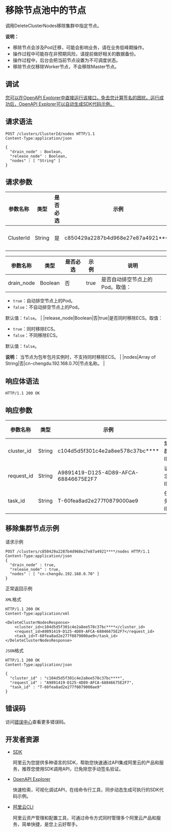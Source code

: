 # 移除节点池中的节点

调用DeleteClusterNodes移除集群中指定节点。

**说明：**

-   移除节点会涉及Pod迁移，可能会影响业务，请在业务低峰期操作。
-   操作过程中可能存在非预期风险，请提前做好相关的数据备份。
-   操作过程中，后台会把当前节点设置为不可调度状态。
-   移除节点仅移除Worker节点，不会移除Master节点。

## 调试

[您可以在OpenAPI Explorer中直接运行该接口，免去您计算签名的困扰。运行成功后，OpenAPI Explorer可以自动生成SDK代码示例。](https://api.aliyun.com/#product=CS&api=DeleteClusterNodes&type=ROA&version=2015-12-15)

## 请求语法

```
POST /clusters/ClusterId/nodes HTTP/1.1
Content-Type:application/json

{
  "drain_node" : Boolean,
  "release_node" : Boolean,
  "nodes" : [ "String" ]
}
```

## 请求参数

|参数名称|类型|是否必选|示例|说明|
|----|--|----|--|--|
|ClusterId|String|是|c850429a2287b4d968e27e87a4921\*\*\*\*|集群ID。 |

|参数名称|类型|是否必选|示例|说明|
|----|--|----|--|--|
|drain\_node|Boolean|否|true|是否自动排空节点上的Pod。取值：

 -   `true`：自动排空节点上的Pod。
-   `false`：不自动排空节点上的Pod。

 默认值：`false`。 |
|release\_node|Boolean|否|true|是否同时移除ECS。取值：

 -   `true`：同时移除ECS。
-   `false`：不同移除ECS。

 默认值：`false`。

 **说明：** 当节点为包年包月实例时，不支持同时移除ECS。 |
|nodes|Array of String|否|cn-chengdu.192.168.0.70|节点名称。 |

## 响应体语法

```
HTTP/1.1 200 OK
```

## 响应参数

|参数名称|类型|示例|说明|
|----|--|--|--|
|cluster\_id|String|c104d5d5f301c4e2a8ee578c37bc\*\*\*\*|集群ID。 |
|request\_id|String|A9891419-D125-4D89-AFCA-68846675E2F7|请求ID。 |
|task\_id|String|T-60fea8ad2e277f0879000ae9|任务ID。 |

## 移除集群节点示例

请求示例

```
POST /clusters/c850429a2287b4d968e27e87a4921****/nodes HTTP/1.1 
Content-Type:application/json
{
  "drain_node" : true,
  "release_node" : true,
  "nodes" : [ "cn-chengdu.192.168.0.70" ]
}
```

正常返回示例

`XML`格式

```
HTTP/1.1 200 OK
Content-Type:application/xml

<DeleteClusterNodesResponse>
    <cluster_id>c104d5d5f301c4e2a8ee578c37bc****</cluster_id>
    <request_id>A9891419-D125-4D89-AFCA-68846675E2F7</request_id>
    <task_id>T-60fea8ad2e277f0879000ae9</task_id>
</DeleteClusterNodesResponse>
```

`JSON`格式

```
HTTP/1.1 200 OK
Content-Type:application/json

{
  "cluster_id" : "c104d5d5f301c4e2a8ee578c37bc****",
  "request_id" : "A9891419-D125-4D89-AFCA-68846675E2F7",
  "task_id" : "T-60fea8ad2e277f0879000ae9"
}
```

## 错误码

访问[错误中心](https://error-center.aliyun.com/status/product/CS)查看更多错误码。

## 开发者资源

-   [SDK](https://next.api.aliyun.com/api-tools/sdk/CS?version=2015-12-15&)

    阿里云为您提供多种语言的SDK，帮助您快速通过API集成阿里云的产品和服务，推荐您使用SDK调用API，已免除您手动签名验证。

-   [OpenAPI Explorer](https://next.api.aliyun.com/api/CS/2015-12-15/DeleteClusterNodes)

    快速检索，可视化调试API，在线命令行工具，同步动态生成可执行的SDK代码示例。

-   [阿里云CLI](https://github.com/aliyun/aliyun-cli)

    阿里云资产管理和配置工具，可通过命令方式同时管理多个阿里云产品和服务，简单快捷，是您上云好帮手。


